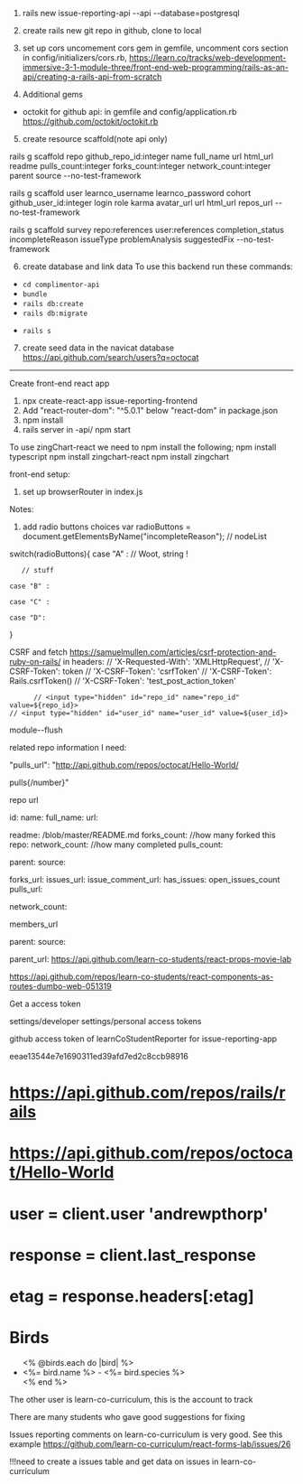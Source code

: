 1. rails new issue-reporting-api --api --database=postgresql

2. create rails new git repo in github, clone to local

3. set up cors
  uncomement cors gem in gemfile, uncomment cors section in config/initializers/cors.rb, 
  https://learn.co/tracks/web-development-immersive-3-1-module-three/front-end-web-programming/rails-as-an-api/creating-a-rails-api-from-scratch

4. Additional gems
  - octokit for github api: in gemfile and config/application.rb
    https://github.com/octokit/octokit.rb

    <!-- Github API guide:
    https://developer.github.com/v3/ -->

5. create resource scaffold(note api only)

rails g scaffold repo github_repo_id:integer name full_name url html_url readme pulls_count:integer forks_count:integer network_count:integer parent source --no-test-framework

rails g scaffold user learnco_username learnco_password cohort github_user_id:integer login role karma avatar_url url html_url  repos_url --no-test-framework

rails g scaffold survey repo:references user:references completion_status incompleteReason issueType problemAnalysis suggestedFix --no-test-framework


6. create database and link data
  To use this backend run these commands:
  * `cd complimentor-api`
  * `bundle`
  * `rails db:create`
  * `rails db:migrate`
  <!-- * `rails db:seed` -->
  * `rails s`

7. create seed data in the navicat database
  https://api.github.com/search/users?q=octocat

------------------

Create front-end react app

1. npx create-react-app issue-reporting-frontend
2. Add "react-router-dom": "^5.0.1" below "react-dom" in package.json
3. npm install
4. rails server in -api/ npm start

To use zingChart-react we need to npm install the following;
npm install typescript
npm install zingchart-react
npm install zingchart

front-end setup:
1. set up browserRouter in index.js


Notes:

1. add radio buttons choices
var radioButtons = document.getElementsByName("incompleteReason"); // nodeList

switch(radioButtons){
    case "A" :  // Woot, string !

       // stuff

    case "B" :

    case "C" :

    case "D":

}

CSRF and fetch
https://samuelmullen.com/articles/csrf-protection-and-ruby-on-rails/
in headers:
      // 'X-Requested-With': 'XMLHttpRequest',
      // 'X-CSRF-Token': token
      // 'X-CSRF-Token': 'csrfToken'
      // 'X-CSRF-Token': Rails.csrfToken()
      // 'X-CSRF-Token': 'test_post_action_token'

          // <input type="hidden" id="repo_id" name="repo_id" value=${repo_id}>
    // <input type="hidden" id="user_id" name="user_id" value=${user_id}>


 module--flush 


related repo information I need: 


 "pulls_url": "http://api.github.com/repos/octocat/Hello-World/
 
 
 pulls{/number}"

 repo url

 id:
 name: 
 full_name:
 url:

readme: /blob/master/README.md
 forks_count: 
//how many forked this repo:
network_count: 
//how many completed
pulls_count: 

parent:
source: 



 forks_url: 
 issues_url: 
 issue_comment_url:
 has_issues:
 open_issues_count
 pulls_url:


  network_count: 

  members_url



 parent:
 source: 

parent_url: 
https://api.github.com/learn-co-students/react-props-movie-lab


https://api.github.com/repos/learn-co-students/react-components-as-routes-dumbo-web-051319


Get a access token

settings/developer settings/personal access tokens

github access token of learnCoStudentReporter for issue-reporting-app

eeae13544e7e1690311ed39afd7ed2c8ccb98916



# https://api.github.com/repos/rails/rails
# https://api.github.com/repos/octocat/Hello-World

# user      = client.user 'andrewpthorp'
# response  = client.last_response
# etag      = response.headers[:etag]

<!-- Code for show all birds -->

<h1>Birds</h1>
 
<ul>
<% @birds.each do |bird| %>
    <li><%= bird.name %> - <%= bird.species %></li>
<% end %>
</ul>

The other user is learn-co-curriculum, this is the account to track 

There are many students who gave good suggestions for fixing

Issues reporting comments on learn-co-curriculum is very good. 
See this example
https://github.com/learn-co-curriculum/react-forms-lab/issues/26


!!!need to create a issues table and get data on issues in learn-co-curriculum
